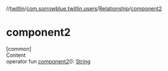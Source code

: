 //[twitlin](../../index.md)/[com.sorrowblue.twitlin.users](../index.md)/[Relationship](index.md)/[component2](component2.md)



# component2  
[common]  
Content  
operator fun [component2](component2.md)(): [String](https://kotlinlang.org/api/latest/jvm/stdlib/kotlin/-string/index.html)  



